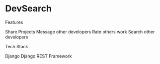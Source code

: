 # DevSearch

Features

Share Projects
Message other developers
Rate others work
Search other developers

Tech Stack

Django
Django REST Framework
